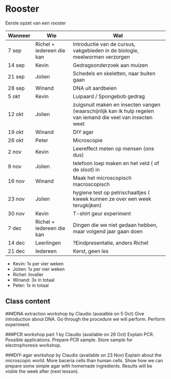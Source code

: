 # Rooster

Eerste opzet van een rooster

Wanneer|Wie|Wat
---|---|---
7 sep|Richel + iedereen die kan|Introductie van de cursus, vakgebieden in de biologie, meelwormen verzorgen
14 sep|Kevin|Gedragsonderzoek aan muizen
21 sep|Jolien|Schedels en skeletten, naar buiten gaan
28 sep|Winand|DNA uit aardbeien
5 okt|Kevin|Luipaard / Spongebob gedrag
12 okt|Jolien|zuigsnuit maken en insecten vangen (waarschijnlijk kan ik hulp regelen van iemand die veel van insecten weet
19 okt|Winand|DIY agar
26 okt|Peter|Microscopie
2 nov|Kevin|Leereffect meten op mensen (ons dus)
9 nov|Jolien|telefoon loep maken en het veld ( of de sloot) in
16 nov|Winand|Maak het microscopisch macroscopisch
23 nov|Jolien|hygiene test op petrischaaltjes ( kweek kunnen ze over een week terugkijken)
30 nov|Kevin|T-shirt geur experiment
7 dec|Richel + iedereen die kan|Dingen die we niet gedaan hebben, maar volgend jaar gaan doen
14 dec|Leerlingen|?Eindpresentatie, anders Richel
21 dec|Iedereen|Kerst, geen les

 * Kevin: 1x per vier weken
 * Jolien: 1x per vier weken
 * Richel: Invaller
 * Winand: 3x in totaal
 * Peter: 1x in totaal


## Class content

###DNA extraction workshop by Claudio (avaialble on 5 Oct)
Give introduction about DNA.
Go through the procedure we will perform.
Perform experiment.

###PCR workshop part 1 by Claudio (available on 26 Oct)
Explain PCR.
Possible applications.
Prepare PCR sample.
Store sample for electrophoresis workshop.

###DIY-agar workshop by Claudio (available on 23 Nov)
Explain about the microscopic world.
More baceria cells than human cells.
Show how we can prepare some simple agar with homemade ingredients.
Results will be visble the week after (next lesson).